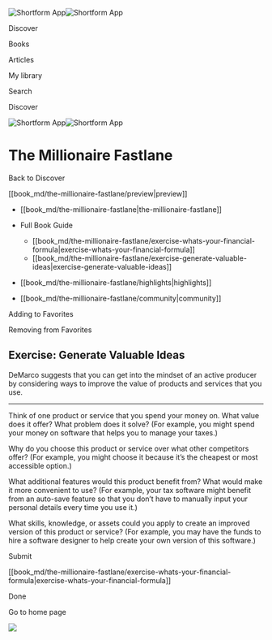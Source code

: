 ![Shortform App](/img/logo.36a2399e.svg)![Shortform App](/img/logo-dark.70c1b072.svg)

Discover

Books

Articles

My library

Search

Discover

![Shortform App](/img/logo.36a2399e.svg)![Shortform App](/img/logo-dark.70c1b072.svg)

# The Millionaire Fastlane

Back to Discover

[[book_md/the-millionaire-fastlane/preview|preview]]

  * [[book_md/the-millionaire-fastlane|the-millionaire-fastlane]]
  * Full Book Guide

    * [[book_md/the-millionaire-fastlane/exercise-whats-your-financial-formula|exercise-whats-your-financial-formula]]
    * [[book_md/the-millionaire-fastlane/exercise-generate-valuable-ideas|exercise-generate-valuable-ideas]]
  * [[book_md/the-millionaire-fastlane/highlights|highlights]]
  * [[book_md/the-millionaire-fastlane/community|community]]



Adding to Favorites 

Removing from Favorites 

## Exercise: Generate Valuable Ideas

DeMarco suggests that you can get into the mindset of an active producer by considering ways to improve the value of products and services that you use.

* * *

Think of one product or service that you spend your money on. What value does it offer? What problem does it solve? (For example, you might spend your money on software that helps you to manage your taxes.)

Why do you choose this product or service over what other competitors offer? (For example, you might choose it because it’s the cheapest or most accessible option.)

What additional features would this product benefit from? What would make it more convenient to use? (For example, your tax software might benefit from an auto-save feature so that you don’t have to manually input your personal details every time you use it.)

What skills, knowledge, or assets could you apply to create an improved version of this product or service? (For example, you may have the funds to hire a software designer to help create your own version of this software.)

Submit 

[[book_md/the-millionaire-fastlane/exercise-whats-your-financial-formula|exercise-whats-your-financial-formula]]

Done

Go to home page 

![](https://bat.bing.com/action/0?ti=56018282&Ver=2&mid=c3b0a527-ab82-4212-8787-116628b21a36&sid=1711133063fa11eebdec89a8b8ae3bbc&vid=171147a063fa11eea7440fcfeb230d96&vids=0&msclkid=N&pi=0&lg=en-US&sw=800&sh=600&sc=24&nwd=1&tl=Shortform%20%7C%20Book&p=https%3A%2F%2Fwww.shortform.com%2Fapp%2Fbook%2Fthe-millionaire-fastlane%2Fexercise-generate-valuable-ideas&r=&lt=306&evt=pageLoad&sv=1&rn=3101)
